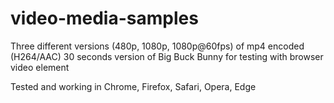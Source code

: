 # video-media-samples
Three different versions (480p, 1080p, 1080p@60fps) of mp4 encoded (H264/AAC) 30 seconds version of Big Buck Bunny for testing
with browser video element

Tested and working in Chrome, Firefox, Safari, Opera, Edge